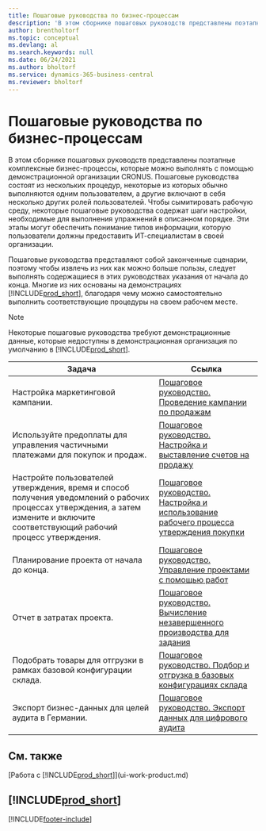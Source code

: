 ```yaml
---
title: Пошаговые руководства по бизнес-процессам
description: 'В этом сборнике пошаговых руководств представлены поэтапные комплексные бизнес-процессы, которые можно выполнять с помощью демонстрационной организации CRONUS.'
author: brentholtorf
ms.topic: conceptual
ms.devlang: al
ms.search.keywords: null
ms.date: 06/24/2021
ms.author: bholtorf
ms.service: dynamics-365-business-central
ms.reviewer: bholtorf
---
```

# <a name="business-process-walkthroughs"></a>Пошаговые руководства по бизнес-процессам

В этом сборнике пошаговых руководств представлены поэтапные комплексные бизнес-процессы, которые можно выполнять с помощью демонстрационной организации CRONUS. Пошаговые руководства состоят из нескольких процедур, некоторые из которых обычно выполняются одним пользователем, а другие включают в себя несколько других ролей пользователей. Чтобы сымитировать рабочую среду, некоторые пошаговые руководства содержат шаги настройки, необходимые для выполнения упражнений в описанном порядке. Эти этапы могут обеспечить понимание типов информации, которую пользователи должны предоставить ИТ-специалистам в своей организации.  

 Пошаговые руководства представляют собой законченные сценарии, поэтому чтобы извлечь из них как можно больше пользы, следует выполнять содержащиеся в этих руководствах указания от начала до конца. Многие из них основаны на демонстрациях [!INCLUDE[prod_short](includes/prod_short.md)], благодаря чему можно самостоятельно выполнить соответствующие процедуры на своем рабочем месте.  

> [!NOTE]
> Некоторые пошаговые руководства требуют демонстрационные данные, которые недоступны в демонстрационная организация по умолчанию в [!INCLUDE[prod_short](includes/prod_short.md)]. <!--For more information, see [Sandbox Environments](admin-sandbox-environments.md). -->

|Задача|Ссылка|  
|--------|---------|  
|Настройка маркетинговой кампании.|[Пошаговое руководство. Проведение кампании по продажам](walkthrough-conducting-a-sales-campaign.md)|  
|Используйте предоплаты для управления частичными платежами для покупок и продаж. <!-- **Requires complete sample data** --> |[Пошаговое руководство. Настройка и выставление счетов на продажу](walkthrough-setting-up-and-invoicing-sales-prepayments.md)|  
|Настройте пользователей утверждения, время и способ получения уведомлений о рабочих процессах утверждения, а затем измените и включите соответствующий рабочий процесс утверждения.|[Пошаговое руководство. Настройка и использование рабочего процесса утверждения покупки](walkthrough-setting-up-and-using-a-purchase-approval-workflow.md)|  
|Планирование проекта от начала до конца. <!-- **Requires complete sample data** --> |[Пошаговое руководство. Управление проектами с помощью работ](walkthrough-managing-projects-with-jobs.md)|  
|Отчет в затратах проекта. <!-- **Requires complete sample data** --> |[Пошаговое руководство. Вычисление незавершенного производства для задания](walkthrough-calculating-work-in-process-for-a-job.md)|  
|Подобрать товары для отгрузки в рамках базовой конфигурации склада. <!-- **Requires complete sample data** --> |[Пошаговое руководство. Подбор и отгрузка в базовых конфигурациях склада](walkthrough-picking-and-shipping-in-basic-warehousing.md)|  
|Экспорт бизнес-данных для целей аудита в Германии.|[Пошаговое руководство. Экспорт данных для цифрового аудита](LocalFunctionality/Germany/walkthrough-exporting-data-for-a-digital-audit.md)|

<!-- |Assemble and ship items that are customized on the sales order. **Requires complete sample data** |[Walkthrough: Selling, Assembling, and Shipping Kits](walkthrough-selling-assembling-and-shipping-kits.md)|   -->
<!-- |Plan supply orders to fulfill demand automatically. **Requires complete sample data** |[Walkthrough: Planning Supplies Automatically](walkthrough-planning-supplies-automatically.md)|   -->
<!-- |Plan supply orders to fulfill demand manually. **Requires complete sample data** |[Walkthrough: Planning Supplies Manually](walkthrough-planning-supplies-manually.md)|   -->
<!-- |Put received items away in basic warehouse configurations. **Requires complete sample data** |[Walkthrough: Receiving and Putting Away in Basic Warehouse Configurations](walkthrough-receiving-and-putting-away-in-basic-warehousing.md)|   -->
<!-- |Put received items away in advanced warehouse configurations. **Requires complete sample data**|[Walkthrough: Receiving and Putting Away in advanced warehouse configurations](walkthrough-receiving-and-putting-away-in-advanced-warehousing.md)|   -->
<!-- |Perform defects management. **Requires complete sample data** |[Walkthrough: Tracing Serial-Lot Numbers](walkthrough-tracing-serial-lot-numbers.md)| -->

## <a name="see-also"></a>См. также

[Работа с [!INCLUDE[prod_short](includes/prod_short.md)]](ui-work-product.md)  

## [!INCLUDE[prod_short](includes/free_trial_md.md)]  


[!INCLUDE[footer-include](includes/footer-banner.md)]
